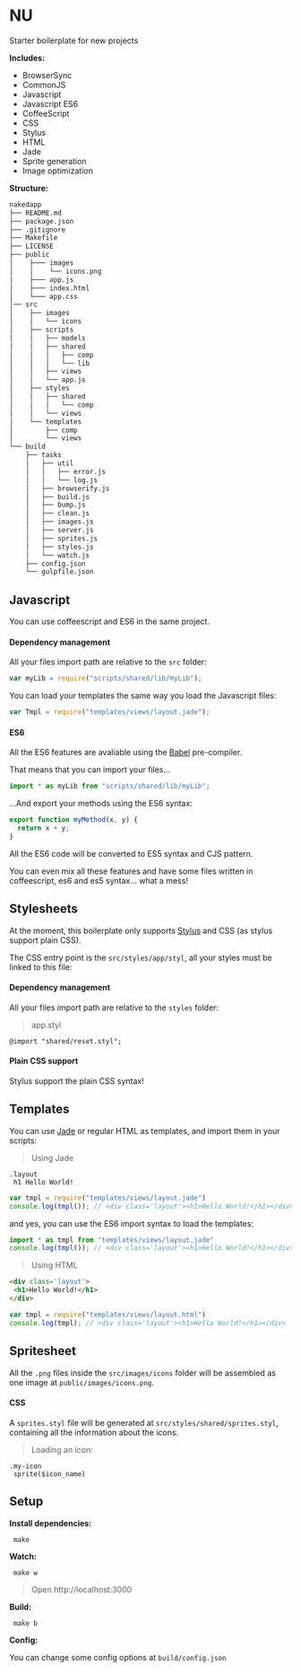NU
==

Starter boilerplate for new projects

__Includes:__
  * BrowserSync
  * CommonJS
  * Javascript
  * Javascript ES6
  * CoffeeScript
  * CSS
  * Stylus
  * HTML
  * Jade
  * Sprite generation
  * Image optimization

__Structure:__

````bash
nakedapp
├── README.md
├── package.json
├── .gitignore
├── Makefile
├── LICENSE
├── public
│    ├─── images
│    │    └── icons.png
│    ├─── app.js
│    ├─── index.html
│    └─── app.css
│── src
│    ├── images
│    │   └── icons
│    ├── scripts
│    │   ├── models
│    │   ├── shared
│    │   │   ├── comp
│    │   │   └── lib
│    │   ├── views
│    │   └── app.js
│    ├── styles
│    │   ├── shared
│    │   │   └── comp
│    │   └── views
│    └── templates
│        ├── comp
│        └── views
└── build
    ├── tasks
    │   ├── util
    │   │   ├── error.js
    │   │   └── log.js
    │   ├── browserify.js
    │   ├── build.js
    │   ├── bump.js
    │   ├── clean.js
    │   ├── images.js
    │   ├── server.js
    │   ├── sprites.js
    │   ├── styles.js
    │   └── watch.js
    ├── config.json
    └── gulpfile.json
````

## Javascript

You can use coffeescript and ES6 in the same project.

#### Dependency management

All your files import path are relative to the `src` folder:
``` javascript
var myLib = require("scripts/shared/lib/myLib");
```

You can load your templates the same way you load the Javascript files:
``` javascript
var Tmpl = require("templates/views/layout.jade");
```

#### ES6

All the ES6 features are avaliable using the [Babel](https://babeljs.io/) pre-compiler.

That means that you can import your files...
``` javascript
import * as myLib from "scripts/shared/lib/myLib";
```

...And export your methods using the ES6 syntax:
``` javascript
export function myMethod(x, y) {
  return x + y;
}
```

All the ES6 code will be converted to ES5 syntax and CJS pattern.

You can even mix all these features and have some files written in coffeescript, es6 and es5 syntax... what a mess!

## Stylesheets

At the moment, this boilerplate only supports [Stylus](http://learnboost.github.io/stylus/) and CSS (as stylus support plain CSS).

The CSS entry point is the `src/styles/app/styl`, all your styles must be linked to this file:

#### Dependency management
All your files import path are relative to the `styles` folder:
> app.styl

``` stylus
@import "shared/reset.styl";
```
#### Plain CSS support
Stylus support the plain CSS syntax!

## Templates
You can use [Jade](http://jade-lang.com/) or regular HTML as templates, and import them in your scripts:

> Using Jade

``` jade
.layout
 h1 Hello World!
```

``` javascript
var tmpl = require("templates/views/layout.jade")
console.log(tmpl()); // <div class='layout'><h1>Hello World!</h1></div>
```

and yes, you can use the ES6 import syntax to load the templates:
``` javascript
import * as tmpl from "templates/views/layout.jade"
console.log(tmpl()); // <div class='layout'><h1>Hello World!</h1></div>
```

> Using HTML

``` html
<div class='layout'>
 <h1>Hello World!</h1>
</div>
```

``` javascript
var tmpl = require("templates/views/layout.html")
console.log(tmpl); // <div class='layout'><h1>Hello World!</h1></div>
```

## Spritesheet
All the `.png` files inside the `src/images/icons` folder will be assembled as one image at `public/images/icons.png`.

#### CSS
A `sprites.styl` file will be generated at `src/styles/shared/sprites.styl`, containing all the information about the icons.

> Loading an icon:

``` stylus
.my-icon
 sprite($icon_name)
```

## Setup

__Install dependencies:__

` make`

__Watch:__

` make w`
  
  > Open http://localhost:3000

__Build:__

` make b`

__Config:__

You can change some config options at `build/config.json`
